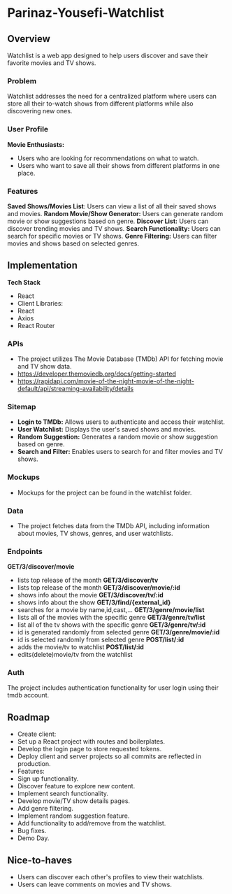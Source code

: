 # Parinaz-Yousefi-Watchlist

## Overview
Watchlist is a web app designed to help users discover and save their favorite movies and TV shows.

### Problem
Watchlist addresses the need for a centralized platform where users can store all their to-watch shows from different platforms while also discovering new ones.

### User Profile
**Movie Enthusiasts:**
-  Users who are looking for recommendations on what to watch.
-  Users who want to save all their shows from different platforms in one place.

### Features
**Saved Shows/Movies List**: Users can view a list of all their saved shows and movies.
**Random Movie/Show Generator:** Users can generate random movie or show suggestions based on genre.
**Discover List:** Users can discover trending movies and TV shows.
**Search Functionality:** Users can search for specific movies or TV shows.
**Genre Filtering:** Users can filter movies and shows based on selected genres.

## Implementation
**Tech Stack**
-  React
 -  Client Libraries:
  -   React
   -  Axios
   -  React Router

### APIs

-  The project utilizes The Movie Database (TMDb) API for fetching movie and TV show data.
  -  https://developer.themoviedb.org/docs/getting-started
  -  https://rapidapi.com/movie-of-the-night-movie-of-the-night-default/api/streaming-availability/details

### Sitemap
-  **Login to TMDb:** Allows users to authenticate and access their watchlist.
-  **User Watchlist:** Displays the user's saved shows and movies.
-  **Random Suggestion:** Generates a random movie or show suggestion based on genre.
-  **Search and Filter:** Enables users to search for and filter movies and TV shows.

### Mockups
-  Mockups for the project can be found in the watchlist folder.
### Data
-  The project fetches data from the TMDb API, including information about movies, TV shows, genres, and user watchlists.

### Endpoints
**GET/3/discover/movie**
-  lists top release of the month
**GET/3/discover/tv**
-  lists top release of the month
**GET/3/discover/movie/:id**
-  shows info  about the movie
**GET/3/discover/tv/:id**
-  shows info  about the show
**GET/3/find/{external_id}**
-  searches for a movie by name,id,cast,...
**GET/3/genre/movie/list**
-  lists all of the movies with the specific genre
**GET/3/genre/tv/list**
-  list all of the tv shows with the specific genre
**GET/3/genre/tv/:id**
-  id is generated randomly from selected genre
**GET/3/genre/movie/:id**
-  id is selected randomly from selected genre
**POST/list/:id**
-  adds the movie/tv to watchlist
**POST/list/:id**
-  edits(delete)movie/tv from the watchlist
### Auth
  The project includes authentication functionality for user login using their tmdb account.
## Roadmap
-  Create client:
  -   Set up a React project with routes and boilerplates.
  -  Develop the login page to store requested tokens.
  -  Deploy client and server projects so all commits are reflected in production.
-  Features:
  -  Sign up functionality.
  -  Discover feature to explore new content.
  -  Implement search functionality.
  -  Develop movie/TV show details pages.
  -  Add genre filtering.
  -  Implement random suggestion feature.
  -  Add functionality to add/remove from the watchlist.
-  Bug fixes.
-  Demo Day.

## Nice-to-haves

-  Users can discover each other's profiles to view their watchlists.
-  Users can leave comments on movies and TV shows.
